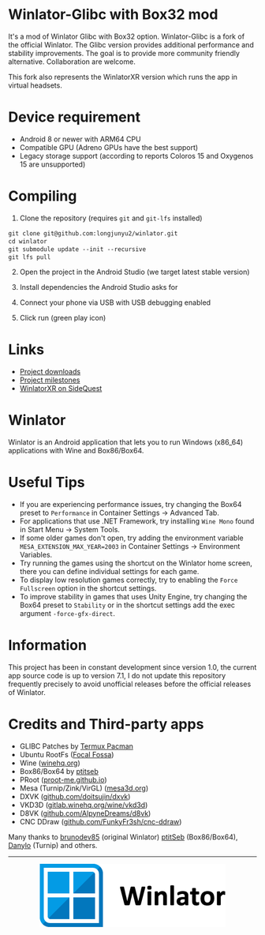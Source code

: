 # Winlator-Glibc with Box32 mod

It's a mod of Winlator Glibc with Box32 option.
Winlator-Glibc is a fork of the official Winlator. The Glibc version provides additional performance and stability improvements.
The goal is to provide more community friendly alternative. Collaboration are welcome.

This fork also represents the WinlatorXR version which runs the app in virtual headsets.

# Device requirement
* Android 8 or newer with ARM64 CPU
* Compatible GPU (Adreno GPUs have the best support)
* Legacy storage support (according to reports Coloros 15 and Oxygenos 15 are unsupported)

# Compiling

1. Clone the repository (requires `git` and `git-lfs` installed)
```
git clone git@github.com:longjunyu2/winlator.git
cd winlator
git submodule update --init --recursive
git lfs pull
```

2. Open the project in the Android Studio (we target latest stable version)

3. Install dependencies the Android Studio asks for

4. Connect your phone via USB with USB debugging enabled

5. Click run (green play icon)

# Links
- [Project downloads](https://github.com/longjunyu2/winlator/releases)
- [Project milestones](https://github.com/longjunyu2/winlator/milestones)
- [WinlatorXR on SideQuest](https://sidequestvr.com/app/37320/winlatorxr)

# Winlator

Winlator is an Android application that lets you to run Windows (x86_64) applications with Wine and Box86/Box64.

# Useful Tips

- If you are experiencing performance issues, try changing the Box64 preset to `Performance` in Container Settings -> Advanced Tab.
- For applications that use .NET Framework, try installing `Wine Mono` found in Start Menu -> System Tools.
- If some older games don't open, try adding the environment variable `MESA_EXTENSION_MAX_YEAR=2003` in Container Settings -> Environment Variables.
- Try running the games using the shortcut on the Winlator home screen, there you can define individual settings for each game.
- To display low resolution games correctly, try to enabling the `Force Fullscreen` option in the shortcut settings.
- To improve stability in games that uses Unity Engine, try changing the Box64 preset to `Stability` or in the shortcut settings add the exec argument `-force-gfx-direct`.

# Information

This project has been in constant development since version 1.0, the current app source code is up to version 7.1, I do not update this repository frequently precisely to avoid unofficial releases before the official releases of Winlator.

# Credits and Third-party apps
- GLIBC Patches by [Termux Pacman](https://github.com/termux-pacman/glibc-packages)
- Ubuntu RootFs ([Focal Fossa](https://releases.ubuntu.com/focal))
- Wine ([winehq.org](https://www.winehq.org/))
- Box86/Box64 by [ptitseb](https://github.com/ptitSeb)
- PRoot ([proot-me.github.io](https://proot-me.github.io))
- Mesa (Turnip/Zink/VirGL) ([mesa3d.org](https://www.mesa3d.org))
- DXVK ([github.com/doitsujin/dxvk](https://github.com/doitsujin/dxvk))
- VKD3D ([gitlab.winehq.org/wine/vkd3d](https://gitlab.winehq.org/wine/vkd3d))
- D8VK ([github.com/AlpyneDreams/d8vk](https://github.com/AlpyneDreams/d8vk))
- CNC DDraw ([github.com/FunkyFr3sh/cnc-ddraw](https://github.com/FunkyFr3sh/cnc-ddraw))

Many thanks to [brunodev85](https://github.com/brunodev85) (original Winlator) [ptitSeb](https://github.com/ptitSeb) (Box86/Box64), [Danylo](https://blogs.igalia.com/dpiliaiev/tags/mesa/) (Turnip) and others.<br>

---

<p align="center">
	<img src="logo.png" width="376" height="128" alt="Winlator Logo" />  
</p>
